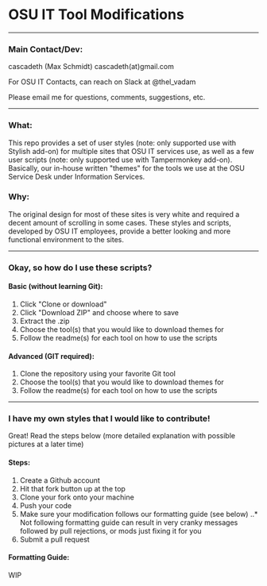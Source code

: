 # OSU IT Tool Modifications

***

### Main Contact/Dev: 

cascadeth (Max Schmidt)  cascadeth(at)gmail.com

For OSU IT Contacts, can reach on Slack at @thel_vadam

Please email me for questions, comments, suggestions, etc.

***

### What:
This repo provides a set of user styles (note: only supported use with Stylish add-on) for multiple sites
that OSU IT services use, as well as a few user scripts (note: only supported use with Tampermonkey add-on).
Basically, our in-house written "themes" for the tools we use at
the OSU Service Desk under Information Services.

### Why:
The original design for most of these sites is very white and
required a decent amount of scrolling in some cases.  These 
styles and scripts, developed by OSU IT employees, provide 
a better looking and more functional environment to the sites.

***

### Okay, so how do I use these scripts?
#### Basic (without learning Git):
1. Click "Clone or download"
2. Click "Download ZIP" and choose where to save
3. Extract the .zip
4. Choose the tool(s) that you would like to download themes for
5. Follow the readme(s) for each tool on how to use the scripts

#### Advanced (GIT required):
1. Clone the repository using your favorite Git tool
2. Choose the tool(s) that you would like to download themes for
3. Follow the readme(s) for each tool on how to use the scripts


***

### I have my own styles that I would like to contribute!
Great!  Read the steps below (more detailed explanation with possible pictures at a later time)

#### Steps:
1. Create a Github account
2. Hit that fork button up at the top
3. Clone your fork onto your machine
4. Push your code
5. Make sure your modification follows our formatting guide (see below)
..* Not following formatting guide can result in very cranky messages followed by pull rejections, or mods just fixing it for you
6. Submit a pull request

#### Formatting Guide:
WIP